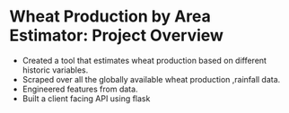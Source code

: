 # Wheat Production by Area Estimator: Project Overview 
* Created a tool that estimates wheat production based on different historic variables.
* Scraped over all the globally available wheat production ,rainfall data.
* Engineered features from data. 
* Built a client facing API using flask 
